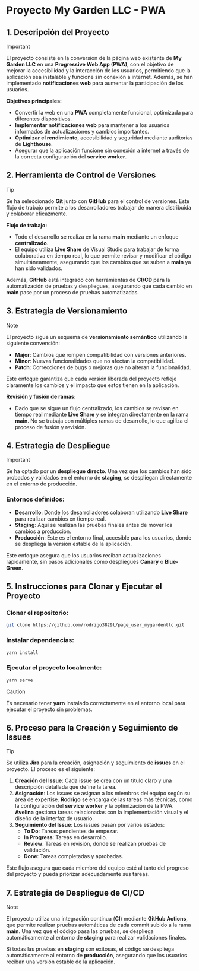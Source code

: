 # Proyecto My Garden LLC - PWA

## 1. Descripción del Proyecto

> [!IMPORTANT]  
> El proyecto consiste en la conversión de la página web existente de **My Garden LLC** en una **Progressive Web App (PWA)**, con el objetivo de mejorar la accesibilidad y la interacción de los usuarios, permitiendo que la aplicación sea instalable y funcione sin conexión a internet. Además, se han implementado **notificaciones web** para aumentar la participación de los usuarios.

**Objetivos principales:**

- Convertir la web en una **PWA** completamente funcional, optimizada para diferentes dispositivos.
- **Implementar notificaciones web** para mantener a los usuarios informados de actualizaciones y cambios importantes.
- **Optimizar el rendimiento**, accesibilidad y seguridad mediante auditorías de **Lighthouse**.
- Asegurar que la aplicación funcione sin conexión a internet a través de la correcta configuración del **service worker**.

## 2. Herramienta de Control de Versiones

> [!TIP]  
> Se ha seleccionado **Git** junto con **GitHub** para el control de versiones. Este flujo de trabajo permite a los desarrolladores trabajar de manera distribuida y colaborar eficazmente.

**Flujo de trabajo:**

- Todo el desarrollo se realiza en la rama **main** mediante un enfoque **centralizado**.
- El equipo utiliza **Live Share** de Visual Studio para trabajar de forma colaborativa en tiempo real, lo que permite revisar y modificar el código simultáneamente, asegurando que los cambios que se suben a **main** ya han sido validados.

Además, **GitHub** está integrado con herramientas de **CI/CD** para la automatización de pruebas y despliegues, asegurando que cada cambio en **main** pase por un proceso de pruebas automatizadas.

## 3. Estrategia de Versionamiento

> [!NOTE]  
> El proyecto sigue un esquema de **versionamiento semántico** utilizando la siguiente convención:

- **Major**: Cambios que rompen compatibilidad con versiones anteriores.
- **Minor**: Nuevas funcionalidades que no afectan la compatibilidad.
- **Patch**: Correcciones de bugs o mejoras que no alteran la funcionalidad.

Este enfoque garantiza que cada versión liberada del proyecto refleje claramente los cambios y el impacto que estos tienen en la aplicación.

**Revisión y fusión de ramas:**

- Dado que se sigue un flujo centralizado, los cambios se revisan en tiempo real mediante **Live Share** y se integran directamente en la rama **main**. No se trabaja con múltiples ramas de desarrollo, lo que agiliza el proceso de fusión y revisión.

## 4. Estrategia de Despliegue

> [!IMPORTANT]  
> Se ha optado por un **despliegue directo**. Una vez que los cambios han sido probados y validados en el entorno de **staging**, se despliegan directamente en el entorno de producción.

### Entornos definidos:

- **Desarrollo**: Donde los desarrolladores colaboran utilizando **Live Share** para realizar cambios en tiempo real.
- **Staging**: Aquí se realizan las pruebas finales antes de mover los cambios a producción.
- **Producción**: Este es el entorno final, accesible para los usuarios, donde se despliega la versión estable de la aplicación.

Este enfoque asegura que los usuarios reciban actualizaciones rápidamente, sin pasos adicionales como despliegues **Canary** o **Blue-Green**.

## 5. Instrucciones para Clonar y Ejecutar el Proyecto

### Clonar el repositorio:

```bash
git clone https://github.com/rodrigo3829l/page_user_mygardenllc.git
```

### Instalar dependencias:

```bash
yarn install
```

### Ejecutar el proyecto localmente:

```bash
yarn serve
```

> [!CAUTION]  
> Es necesario tener **yarn** instalado correctamente en el entorno local para ejecutar el proyecto sin problemas.

## 6. Proceso para la Creación y Seguimiento de Issues

> [!TIP]  
> Se utiliza **Jira** para la creación, asignación y seguimiento de **issues** en el proyecto. El proceso es el siguiente:

1. **Creación del Issue**: Cada issue se crea con un título claro y una descripción detallada que define la tarea.
2. **Asignación**: Los issues se asignan a los miembros del equipo según su área de expertise. **Rodrigo** se encarga de las tareas más técnicas, como la configuración del **service worker** y la optimización de la PWA. **Avelina** gestiona tareas relacionadas con la implementación visual y el diseño de la interfaz de usuario.
3. **Seguimiento del Issue**: Los issues pasan por varios estados:
   - **To Do**: Tareas pendientes de empezar.
   - **In Progress**: Tareas en desarrollo.
   - **Review**: Tareas en revisión, donde se realizan pruebas de validación.
   - **Done**: Tareas completadas y aprobadas.

Este flujo asegura que cada miembro del equipo esté al tanto del progreso del proyecto y pueda priorizar adecuadamente sus tareas.

## 7. Estrategia de Despliegue de CI/CD

> [!NOTE]  
> El proyecto utiliza una integración continua (**CI**) mediante **GitHub Actions**, que permite realizar pruebas automáticas de cada commit subido a la rama **main**. Una vez que el código pasa las pruebas, se despliega automáticamente al entorno de **staging** para realizar validaciones finales.

Si todas las pruebas en **staging** son exitosas, el código se despliega automáticamente al entorno de **producción**, asegurando que los usuarios reciban una versión estable de la aplicación.
